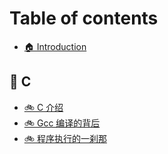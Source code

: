 # Table of contents

* [🏠 Introduction](README.md)

## 🔴 C

* [🚲 C 介绍](c/c-jie-shao.md)
* [🚲 Gcc 编译的背后](c/gcc-bian-yi-de-bei-hou.md)
* [🚲 程序执行的一刹那](c/cheng-xu-zhi-hang-de-yi-cha-na.md)
